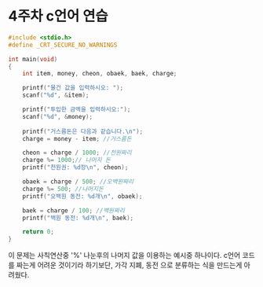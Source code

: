 # 4주차 c언어 연습

```c
#include <stdio.h>
#define _CRT_SECURE_NO_WARNINGS

int main(void)
{
    int item, money, cheon, obaek, baek, charge;

    printf("물건 값을 입력하시오: ");
    scanf("%d", &item);

    printf("투입한 금액을 입력하시오:");
    scanf("%d", &money);
    
    printf("거스름돈은 다음과 같습니다.\n");
    charge = money - item; //거스름돈

    cheon = charge / 1000; //천원짜리
    charge %= 1000;// 나머지 돈
    printf("천원권: %d장\n", cheon);

    obaek = charge / 500; //오백원짜리
    charge %= 500; //나머지돈
    printf("오백원 동전: %d개\n", obaek);

    baek = charge / 100; //백원짜리
    printf("백원 동전: %d개\n", baek);

    return 0;
}
```
 이 문제는 사칙연산중 '%' 나눈후의 나머지 값을 이용하는 예시중 하나이다.
c언어 코드를 짜는게 어려운 것이기라 하기보단, 가각 지폐, 동전 으로 분류하는 식을 만드는게 아려웠다.
